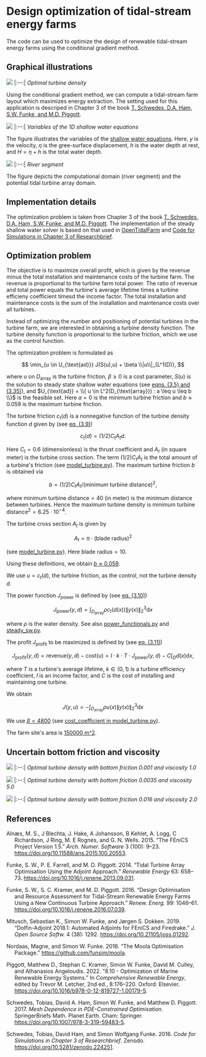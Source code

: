 # Design optimization of tidal-stream energy farms

The code can be used to optimize the design of renewable tidal-stream energy farms
using the conditional gradient method. 

## Graphical illustrations

![](output/10-May-2023-13-44-27_solution_best_n=100_online_version.png)
|:--:| 
*Optimal turbine density*

Using the conditional gradient method, we can compute a tidal-stream farm layout
which maximizes energy extraction. The setting used for this application is descriped
in Chapter 3 of the book [T. Schwedes, D.A. Ham, S.W. Funke, and M.D. Piggott](https://link.springer.com/book/10.1007/978-3-319-59483-5).

![](../visualizations/variables_shallow_water-1.png)
|:--:| 
*Variables of the 1D shallow water equations*

The figure illustrates the variables of the [shallow water equations](https://opentidalfarm.readthedocs.io/en/latest/examples/headland-optimization/headland-optimization.html).
Here, 
$y$ is the velocity, 
$\eta$ is the gree-surface displacement, 
$h$ is the water depth at rest, and
$H = \eta + h$ is the total water depth.

![](../visualizations/river_segment-1.png)
|:--:| 
*River segment*

The figure depicts the computational domain (river segment) and the potential
tidal turbine array domain.

## Implementation details

The optimization problem is taken from
Chapter 3 of the book [T. Schwedes, D.A. Ham, S.W. Funke, and M.D. Piggott](https://link.springer.com/book/10.1007/978-3-319-59483-5).
The implementation of the steady shallow water solver is based on
that used in [OpenTidalFarm](https://github.com/OpenTidalFarm/OpenTidalFarm/blob/master/opentidalfarm/solvers/coupled_sw_solver.py)
and [Code for Simulations in Chapter 3 of Researchbrief](https://zenodo.org/record/224251).

## Optimization problem

The objective is to maximize overall profit, which is given by the revenue minus the total installation and maintenance costs of the turbine farm. The revenue is proportional to the turbine farm total power. The ratio of revenue and total power equals the turbine's average lifetime times a turbine efficieny coefficient timesd the income factor. The total installation and maintenance costs is the sum of the installation and maintenance costs over all turbines. 

Instead of optimizing the number and positioning of potential turbines in the turbine farm, we are interested in obtaining a turbine density function. The turbine density function is proportional to the turbine friction, which we use as the control function.

The optimization problem is formulated as

$$
	\min_{u \in U_{\text{ad}}}  J(S(u),u) + \beta \\|u\\|_{L^1(D)},
$$

where $u$ on $D_{\text{array}}$ is the turbine friction, $\beta \geq 0$ is a cost parameter, $S(u)$ is the solution to steady state shallow water equations (see [eqns. (3.5) and (3.35)](https://link.springer.com/book/10.1007/978-3-319-59483-5)), and 
$U_{\text{ad}} = \\{ u \in L^2(D_{\text{array}}) : a \leq u \leq b \\}$ is the feasible set. Here $a = 0$
is the minimum turbine friction and $b \approx 0.059$ is the maximum turbine friction.

The turbine friction $c_t(d)$ is a nonnegative function of the turbine density function $d$ given by
(see [eq. (3.9)](https://link.springer.com/book/10.1007/978-3-319-59483-5))

$$
	c_t(d) = (1/2) C_t A_t d.
$$

Here $C_t = 0.6$ (dimensionless) is the thrust coefficient and $A_t$ (in square meter) is the turbine cross section. The term $(1/2) C_t A_t$ is the total amount of a turbine's friction (see [model_turbine.py](https://zenodo.org/record/224251)). The maximum turbine friction $b$ is obtained via

$$
  b = (1/2) C_t A_t/(\text{minimum turbine distance})^2,
$$

where $\text{minimum turbine distance} = 40$ (in meter) is the minimum distance between turbines. Hence the maximum turbine density is $\text{minimum turbine distance}^2 = 6.25 \cdot 10^{-4}$.

The turbine cross section $A_t$ is given by 

$$
	A_t = \pi \cdot (\text{blade radius})^2
$$

(see [model_turbine.py](https://zenodo.org/record/224251)). Here $\text{blade radius} = 10$.

Using these definitions, we obtain [$b \approx 0.059$](https://www.wolframalpha.com/input?i=0.6*pi*10%5E2*0.5%2F40%2F40).

We use $u=c_t(d)$, the turbine friction, as the control, not the turbine density $d$. 

The power function $J_{\text{power}}$ is defined by (see [eq. (3.10)](https://link.springer.com/book/10.1007/978-3-319-59483-5))

$$
 J_{\text{power}}(y, d) = \int_{D_\text{array}} \rho c_t(d(x)) \|y(x)\|_2^3 \mathrm{d} x
$$

where $\rho$ is the water density. See also [power_functionals.py](https://github.com/OpenTidalFarm/OpenTidalFarm/blob/master/opentidalfarm/functionals/power_functionals.py) and [steady_sw.py](https://github.com/OpenTidalFarm/OpenTidalFarm/blob/ca1aa59ee17818dc3b1ab94a9cbc735527fb2961/opentidalfarm/problems/steady_sw.py#L60).

The profit $J_{\text{profit}}$ to be maximized is defined by (see [eq. (3.11)](https://link.springer.com/book/10.1007/978-3-319-59483-5))

$$
	J_{\text{profit}}(y, d) = \text{revenue}(y, d) - \text{cost}(u)  = I \cdot k \cdot T \cdot J_{\text{power}}(y, d) - C \int_{D} d(x) \mathrm{d} x,
$$

where $T$ is a turbine's average lifetime, $k \in (0,1)$ is a turbine efficiency coefficient, $I$ is an income factor, and $C$ is the cost of installing and maintaining one turbine. 

We obtain 

$$
	J(y,u) = - \int_{D_\text{array}} \rho u(x) \|y(x)\|_2^3 \mathrm{d} x
$$

We use [$\beta = 4800$](https://www.wolframalpha.com/input?i=1*%281-0.4%29*1000*2%5E3) (see [cost_coefficient in model_turbine.py](https://zenodo.org/record/224251)).


The farm site's area is [150000 m^2](https://www.wolframalpha.com/input?i=%28650-350%29*%281250-750%29).

## Uncertain bottom friction and viscosity

![](output/Bottom_Friction_Viscosity/29-Jul-2023-16-57-27/bottom_friction_0.001_viscosity_1.0/solution_best_n_100_friction_0.001_viscosity_1.0.png)
|:--:| 
*Optimal turbine density with bottom friction 0.001 and viscosity 1.0*


![](output/Bottom_Friction_Viscosity/29-Jul-2023-16-57-27/bottom_friction_0.0035_viscosity_5.0/solution_best_n_100_friction_0.0035_viscosity_5.0.png)
|:--:| 
*Optimal turbine density with bottom friction 0.0035 and viscosity 5.0*

![](output/Bottom_Friction_Viscosity/29-Jul-2023-16-57-27/bottom_friction_0.016_viscosity_2.0/solution_best_n_100_friction_0.016_viscosity_2.0.png)
|:--:| 
*Optimal turbine density with bottom friction 0.016 and viscosity 2.0*


## References

<div id="refs" class="references hanging-indent">

<div id="ref-Alnaes2015">

Alnæs, M. S., J Blechta, J. Hake, A Johansson, B Kehlet, A. Logg, C
Richardson, J Ring, M. E Rognes, and G. N. Wells. 2015. “The FEniCS
Project Version 1.5.” *Arch. Numer. Software* 3 (100): 9–23.
<https://doi.org/10.11588/ans.2015.100.20553>.

</div>

<div id="ref-Funke2014">

Funke, S. W., P. E. Farrell, and M. D. Piggott. 2014. “Tidal Turbine
Array Optimisation Using the Adjoint Approach.” *Renewable Energy* 63:
658–73. <https://doi.org/10.1016/j.renene.2013.09.031>.

</div>

<div id="ref-Funke2016">

Funke, S. W., S. C. Kramer, and M. D. Piggott. 2016. “Design
Optimisation and Resource Assessment for Tidal-Stream Renewable Energy
Farms Using a New Continuous Turbine Approach.” *Renew. Energ.* 99:
1046–61. <https://doi.org/10.1016/j.renene.2016.07.039>.

</div>

<div id="ref-Mitusch2019">

Mitusch, Sebastian K., Simon W. Funke, and Jørgen S. Dokken. 2019.
“Dolfin-Adjoint 2018.1: Automated Adjoints for FEniCS and Firedrake.”
*J. Open Source Softw.* 4 (38): 1292.
<https://doi.org/10.21105/joss.01292>.

</div>

<div id="ref-Nordaas2016">

Nordaas, Magne, and Simon W. Funke. 2016. “The Moola Optimisation
Package.” <https://github.com/funsim/moola>.

</div>

<div id="ref-Piggott2022">

Piggott, Matthew D., Stephan C. Kramer, Simon W. Funke, David M. Culley,
and Athanasios Angeloudis. 2022. “8.10 - Optimization of Marine
Renewable Energy Systems.” In *Comprehensive Renewable Energy*, edited
by Trevor M. Letcher, 2nd ed., 8:176–220. Oxford: Elsevier.
<https://doi.org/10.1016/b978-0-12-819727-1.00179-5>.

</div>

<div id="ref-Schwedes2017">

Schwedes, Tobias, David A. Ham, Simon W. Funke, and Matthew D. Piggott.
2017. *Mesh Dependence in PDE-Constrained Optimisation*. SpringerBriefs
Math. Planet Earth. Cham: Springer.
<https://doi.org/10.1007/978-3-319-59483-5>.

</div>

<div id="ref-Schwedes2016">

Schwedes, Tobias, David Ham, and Simon Wolfgang Funke. 2016. *Code for
Simulations in Chapter 3 of Researchbrief*. Zenodo.
<https://doi.org/10.5281/zenodo.224251>.

</div>

</div>
